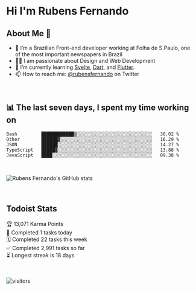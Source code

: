 # Hi I'm Rubens Fernando

## About Me 🚀

- 🌱 I’m a Brazilian Front-end developer working at Folha de S.Paulo, one of the most important newspapers in Brazil
- 👨‍💻 I am passionate about Design and Web Development
- 📖 I’m currently learning [Svelte](https://svelte.dev/), [Dart](https://dart.dev/), and [Flutter](https://flutter.dev/).
- 📫 How to reach me: [@rubensfernando](https://twitter.com/rubensfernando) on Twitter

<br />

## 📊 The last seven days, I spent my time working on

<!--START_SECTION:waka-->
```text
Bash         ████████████▒░░░░░░░░░░░░░░░░░░░░░░░░░░░░   30.02 % 
Other        ██████▓░░░░░░░░░░░░░░░░░░░░░░░░░░░░░░░░░░   16.29 % 
JSON         ██████░░░░░░░░░░░░░░░░░░░░░░░░░░░░░░░░░░░   14.27 % 
TypeScript   █████▓░░░░░░░░░░░░░░░░░░░░░░░░░░░░░░░░░░░   13.88 % 
JavaScript   ████░░░░░░░░░░░░░░░░░░░░░░░░░░░░░░░░░░░░░   09.38 % 
```
<!--END_SECTION:waka-->

<br />

![Rubens Fernando's GitHub stats](https://github-readme-stats.vercel.app/api?username=rubensfernando&show_icons=true&hide_border=true)

<br />

## Todoist Stats

<!-- TODO-IST:START -->
🏆  13,071 Karma Points           
🌸  Completed 1 tasks today           
🗓  Completed 22 tasks this week           
✅  Completed 2,991 tasks so far           
⏳  Longest streak is 18 days
<!-- TODO-IST:END -->

<br>

![visitors](https://visitor-badge.laobi.icu/badge?page_id=rubensfernando.rubensfernando)
